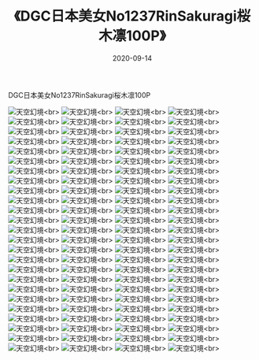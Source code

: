 ﻿---
layout: post
title: 《DGC日本美女No1237RinSakuragi桜木凛100P》
date: 2020-09-14
img: http://photo.orgx.cf/性感/2020/DGC日本美女No1237RinSakuragi桜木凛100P/000.jpg
tags: [美女,性感,泳衣]
---

DGC日本美女No1237RinSakuragi桜木凛100P



![天空幻境](http://photo.orgx.cf/性感/2020/DGC日本美女No1237RinSakuragi桜木凛100P/001.jpg''天空幻境'')<br>
![天空幻境](http://photo.orgx.cf/性感/2020/DGC日本美女No1237RinSakuragi桜木凛100P/002.jpg''天空幻境'')<br>
![天空幻境](http://photo.orgx.cf/性感/2020/DGC日本美女No1237RinSakuragi桜木凛100P/003.jpg''天空幻境'')<br>
![天空幻境](http://photo.orgx.cf/性感/2020/DGC日本美女No1237RinSakuragi桜木凛100P/004.jpg''天空幻境'')<br>
![天空幻境](http://photo.orgx.cf/性感/2020/DGC日本美女No1237RinSakuragi桜木凛100P/005.jpg''天空幻境'')<br>
![天空幻境](http://photo.orgx.cf/性感/2020/DGC日本美女No1237RinSakuragi桜木凛100P/006.jpg''天空幻境'')<br>
![天空幻境](http://photo.orgx.cf/性感/2020/DGC日本美女No1237RinSakuragi桜木凛100P/007.jpg''天空幻境'')<br>
![天空幻境](http://photo.orgx.cf/性感/2020/DGC日本美女No1237RinSakuragi桜木凛100P/008.jpg''天空幻境'')<br>
![天空幻境](http://photo.orgx.cf/性感/2020/DGC日本美女No1237RinSakuragi桜木凛100P/009.jpg''天空幻境'')<br>
![天空幻境](http://photo.orgx.cf/性感/2020/DGC日本美女No1237RinSakuragi桜木凛100P/010.jpg''天空幻境'')<br>
![天空幻境](http://photo.orgx.cf/性感/2020/DGC日本美女No1237RinSakuragi桜木凛100P/011.jpg''天空幻境'')<br>
![天空幻境](http://photo.orgx.cf/性感/2020/DGC日本美女No1237RinSakuragi桜木凛100P/012.jpg''天空幻境'')<br>
![天空幻境](http://photo.orgx.cf/性感/2020/DGC日本美女No1237RinSakuragi桜木凛100P/013.jpg''天空幻境'')<br>
![天空幻境](http://photo.orgx.cf/性感/2020/DGC日本美女No1237RinSakuragi桜木凛100P/014.jpg''天空幻境'')<br>
![天空幻境](http://photo.orgx.cf/性感/2020/DGC日本美女No1237RinSakuragi桜木凛100P/015.jpg''天空幻境'')<br>
![天空幻境](http://photo.orgx.cf/性感/2020/DGC日本美女No1237RinSakuragi桜木凛100P/016.jpg''天空幻境'')<br>
![天空幻境](http://photo.orgx.cf/性感/2020/DGC日本美女No1237RinSakuragi桜木凛100P/017.jpg''天空幻境'')<br>
![天空幻境](http://photo.orgx.cf/性感/2020/DGC日本美女No1237RinSakuragi桜木凛100P/018.jpg''天空幻境'')<br>
![天空幻境](http://photo.orgx.cf/性感/2020/DGC日本美女No1237RinSakuragi桜木凛100P/019.jpg''天空幻境'')<br>
![天空幻境](http://photo.orgx.cf/性感/2020/DGC日本美女No1237RinSakuragi桜木凛100P/020.jpg''天空幻境'')<br>
![天空幻境](http://photo.orgx.cf/性感/2020/DGC日本美女No1237RinSakuragi桜木凛100P/021.jpg''天空幻境'')<br>
![天空幻境](http://photo.orgx.cf/性感/2020/DGC日本美女No1237RinSakuragi桜木凛100P/022.jpg''天空幻境'')<br>
![天空幻境](http://photo.orgx.cf/性感/2020/DGC日本美女No1237RinSakuragi桜木凛100P/023.jpg''天空幻境'')<br>
![天空幻境](http://photo.orgx.cf/性感/2020/DGC日本美女No1237RinSakuragi桜木凛100P/024.jpg''天空幻境'')<br>
![天空幻境](http://photo.orgx.cf/性感/2020/DGC日本美女No1237RinSakuragi桜木凛100P/025.jpg''天空幻境'')<br>
![天空幻境](http://photo.orgx.cf/性感/2020/DGC日本美女No1237RinSakuragi桜木凛100P/026.jpg''天空幻境'')<br>
![天空幻境](http://photo.orgx.cf/性感/2020/DGC日本美女No1237RinSakuragi桜木凛100P/027.jpg''天空幻境'')<br>
![天空幻境](http://photo.orgx.cf/性感/2020/DGC日本美女No1237RinSakuragi桜木凛100P/028.jpg''天空幻境'')<br>
![天空幻境](http://photo.orgx.cf/性感/2020/DGC日本美女No1237RinSakuragi桜木凛100P/029.jpg''天空幻境'')<br>
![天空幻境](http://photo.orgx.cf/性感/2020/DGC日本美女No1237RinSakuragi桜木凛100P/030.jpg''天空幻境'')<br>
![天空幻境](http://photo.orgx.cf/性感/2020/DGC日本美女No1237RinSakuragi桜木凛100P/031.jpg''天空幻境'')<br>
![天空幻境](http://photo.orgx.cf/性感/2020/DGC日本美女No1237RinSakuragi桜木凛100P/032.jpg''天空幻境'')<br>
![天空幻境](http://photo.orgx.cf/性感/2020/DGC日本美女No1237RinSakuragi桜木凛100P/033.jpg''天空幻境'')<br>
![天空幻境](http://photo.orgx.cf/性感/2020/DGC日本美女No1237RinSakuragi桜木凛100P/034.jpg''天空幻境'')<br>
![天空幻境](http://photo.orgx.cf/性感/2020/DGC日本美女No1237RinSakuragi桜木凛100P/035.jpg''天空幻境'')<br>
![天空幻境](http://photo.orgx.cf/性感/2020/DGC日本美女No1237RinSakuragi桜木凛100P/036.jpg''天空幻境'')<br>
![天空幻境](http://photo.orgx.cf/性感/2020/DGC日本美女No1237RinSakuragi桜木凛100P/037.jpg''天空幻境'')<br>
![天空幻境](http://photo.orgx.cf/性感/2020/DGC日本美女No1237RinSakuragi桜木凛100P/038.jpg''天空幻境'')<br>
![天空幻境](http://photo.orgx.cf/性感/2020/DGC日本美女No1237RinSakuragi桜木凛100P/039.jpg''天空幻境'')<br>
![天空幻境](http://photo.orgx.cf/性感/2020/DGC日本美女No1237RinSakuragi桜木凛100P/040.jpg''天空幻境'')<br>
![天空幻境](http://photo.orgx.cf/性感/2020/DGC日本美女No1237RinSakuragi桜木凛100P/041.jpg''天空幻境'')<br>
![天空幻境](http://photo.orgx.cf/性感/2020/DGC日本美女No1237RinSakuragi桜木凛100P/042.jpg''天空幻境'')<br>
![天空幻境](http://photo.orgx.cf/性感/2020/DGC日本美女No1237RinSakuragi桜木凛100P/043.jpg''天空幻境'')<br>
![天空幻境](http://photo.orgx.cf/性感/2020/DGC日本美女No1237RinSakuragi桜木凛100P/044.jpg''天空幻境'')<br>
![天空幻境](http://photo.orgx.cf/性感/2020/DGC日本美女No1237RinSakuragi桜木凛100P/045.jpg''天空幻境'')<br>
![天空幻境](http://photo.orgx.cf/性感/2020/DGC日本美女No1237RinSakuragi桜木凛100P/046.jpg''天空幻境'')<br>
![天空幻境](http://photo.orgx.cf/性感/2020/DGC日本美女No1237RinSakuragi桜木凛100P/047.jpg''天空幻境'')<br>
![天空幻境](http://photo.orgx.cf/性感/2020/DGC日本美女No1237RinSakuragi桜木凛100P/048.jpg''天空幻境'')<br>
![天空幻境](http://photo.orgx.cf/性感/2020/DGC日本美女No1237RinSakuragi桜木凛100P/049.jpg''天空幻境'')<br>
![天空幻境](http://photo.orgx.cf/性感/2020/DGC日本美女No1237RinSakuragi桜木凛100P/050.jpg''天空幻境'')<br>
![天空幻境](http://photo.orgx.cf/性感/2020/DGC日本美女No1237RinSakuragi桜木凛100P/051.jpg''天空幻境'')<br>
![天空幻境](http://photo.orgx.cf/性感/2020/DGC日本美女No1237RinSakuragi桜木凛100P/052.jpg''天空幻境'')<br>
![天空幻境](http://photo.orgx.cf/性感/2020/DGC日本美女No1237RinSakuragi桜木凛100P/053.jpg''天空幻境'')<br>
![天空幻境](http://photo.orgx.cf/性感/2020/DGC日本美女No1237RinSakuragi桜木凛100P/054.jpg''天空幻境'')<br>
![天空幻境](http://photo.orgx.cf/性感/2020/DGC日本美女No1237RinSakuragi桜木凛100P/055.jpg''天空幻境'')<br>
![天空幻境](http://photo.orgx.cf/性感/2020/DGC日本美女No1237RinSakuragi桜木凛100P/056.jpg''天空幻境'')<br>
![天空幻境](http://photo.orgx.cf/性感/2020/DGC日本美女No1237RinSakuragi桜木凛100P/057.jpg''天空幻境'')<br>
![天空幻境](http://photo.orgx.cf/性感/2020/DGC日本美女No1237RinSakuragi桜木凛100P/058.jpg''天空幻境'')<br>
![天空幻境](http://photo.orgx.cf/性感/2020/DGC日本美女No1237RinSakuragi桜木凛100P/059.jpg''天空幻境'')<br>
![天空幻境](http://photo.orgx.cf/性感/2020/DGC日本美女No1237RinSakuragi桜木凛100P/060.jpg''天空幻境'')<br>
![天空幻境](http://photo.orgx.cf/性感/2020/DGC日本美女No1237RinSakuragi桜木凛100P/061.jpg''天空幻境'')<br>
![天空幻境](http://photo.orgx.cf/性感/2020/DGC日本美女No1237RinSakuragi桜木凛100P/062.jpg''天空幻境'')<br>
![天空幻境](http://photo.orgx.cf/性感/2020/DGC日本美女No1237RinSakuragi桜木凛100P/063.jpg''天空幻境'')<br>
![天空幻境](http://photo.orgx.cf/性感/2020/DGC日本美女No1237RinSakuragi桜木凛100P/064.jpg''天空幻境'')<br>
![天空幻境](http://photo.orgx.cf/性感/2020/DGC日本美女No1237RinSakuragi桜木凛100P/065.jpg''天空幻境'')<br>
![天空幻境](http://photo.orgx.cf/性感/2020/DGC日本美女No1237RinSakuragi桜木凛100P/066.jpg''天空幻境'')<br>
![天空幻境](http://photo.orgx.cf/性感/2020/DGC日本美女No1237RinSakuragi桜木凛100P/067.jpg''天空幻境'')<br>
![天空幻境](http://photo.orgx.cf/性感/2020/DGC日本美女No1237RinSakuragi桜木凛100P/068.jpg''天空幻境'')<br>
![天空幻境](http://photo.orgx.cf/性感/2020/DGC日本美女No1237RinSakuragi桜木凛100P/069.jpg''天空幻境'')<br>
![天空幻境](http://photo.orgx.cf/性感/2020/DGC日本美女No1237RinSakuragi桜木凛100P/070.jpg''天空幻境'')<br>
![天空幻境](http://photo.orgx.cf/性感/2020/DGC日本美女No1237RinSakuragi桜木凛100P/071.jpg''天空幻境'')<br>
![天空幻境](http://photo.orgx.cf/性感/2020/DGC日本美女No1237RinSakuragi桜木凛100P/072.jpg''天空幻境'')<br>
![天空幻境](http://photo.orgx.cf/性感/2020/DGC日本美女No1237RinSakuragi桜木凛100P/073.jpg''天空幻境'')<br>
![天空幻境](http://photo.orgx.cf/性感/2020/DGC日本美女No1237RinSakuragi桜木凛100P/074.jpg''天空幻境'')<br>
![天空幻境](http://photo.orgx.cf/性感/2020/DGC日本美女No1237RinSakuragi桜木凛100P/075.jpg''天空幻境'')<br>
![天空幻境](http://photo.orgx.cf/性感/2020/DGC日本美女No1237RinSakuragi桜木凛100P/076.jpg''天空幻境'')<br>
![天空幻境](http://photo.orgx.cf/性感/2020/DGC日本美女No1237RinSakuragi桜木凛100P/077.jpg''天空幻境'')<br>
![天空幻境](http://photo.orgx.cf/性感/2020/DGC日本美女No1237RinSakuragi桜木凛100P/078.jpg''天空幻境'')<br>
![天空幻境](http://photo.orgx.cf/性感/2020/DGC日本美女No1237RinSakuragi桜木凛100P/079.jpg''天空幻境'')<br>
![天空幻境](http://photo.orgx.cf/性感/2020/DGC日本美女No1237RinSakuragi桜木凛100P/080.jpg''天空幻境'')<br>
![天空幻境](http://photo.orgx.cf/性感/2020/DGC日本美女No1237RinSakuragi桜木凛100P/081.jpg''天空幻境'')<br>
![天空幻境](http://photo.orgx.cf/性感/2020/DGC日本美女No1237RinSakuragi桜木凛100P/082.jpg''天空幻境'')<br>
![天空幻境](http://photo.orgx.cf/性感/2020/DGC日本美女No1237RinSakuragi桜木凛100P/083.jpg''天空幻境'')<br>
![天空幻境](http://photo.orgx.cf/性感/2020/DGC日本美女No1237RinSakuragi桜木凛100P/084.jpg''天空幻境'')<br>
![天空幻境](http://photo.orgx.cf/性感/2020/DGC日本美女No1237RinSakuragi桜木凛100P/085.jpg''天空幻境'')<br>
![天空幻境](http://photo.orgx.cf/性感/2020/DGC日本美女No1237RinSakuragi桜木凛100P/086.jpg''天空幻境'')<br>
![天空幻境](http://photo.orgx.cf/性感/2020/DGC日本美女No1237RinSakuragi桜木凛100P/087.jpg''天空幻境'')<br>
![天空幻境](http://photo.orgx.cf/性感/2020/DGC日本美女No1237RinSakuragi桜木凛100P/088.jpg''天空幻境'')<br>
![天空幻境](http://photo.orgx.cf/性感/2020/DGC日本美女No1237RinSakuragi桜木凛100P/089.jpg''天空幻境'')<br>
![天空幻境](http://photo.orgx.cf/性感/2020/DGC日本美女No1237RinSakuragi桜木凛100P/090.jpg''天空幻境'')<br>
![天空幻境](http://photo.orgx.cf/性感/2020/DGC日本美女No1237RinSakuragi桜木凛100P/091.jpg''天空幻境'')<br>
![天空幻境](http://photo.orgx.cf/性感/2020/DGC日本美女No1237RinSakuragi桜木凛100P/092.jpg''天空幻境'')<br>
![天空幻境](http://photo.orgx.cf/性感/2020/DGC日本美女No1237RinSakuragi桜木凛100P/093.jpg''天空幻境'')<br>
![天空幻境](http://photo.orgx.cf/性感/2020/DGC日本美女No1237RinSakuragi桜木凛100P/094.jpg''天空幻境'')<br>
![天空幻境](http://photo.orgx.cf/性感/2020/DGC日本美女No1237RinSakuragi桜木凛100P/095.jpg''天空幻境'')<br>
![天空幻境](http://photo.orgx.cf/性感/2020/DGC日本美女No1237RinSakuragi桜木凛100P/096.jpg''天空幻境'')<br>
![天空幻境](http://photo.orgx.cf/性感/2020/DGC日本美女No1237RinSakuragi桜木凛100P/097.jpg''天空幻境'')<br>
![天空幻境](http://photo.orgx.cf/性感/2020/DGC日本美女No1237RinSakuragi桜木凛100P/098.jpg''天空幻境'')<br>
![天空幻境](http://photo.orgx.cf/性感/2020/DGC日本美女No1237RinSakuragi桜木凛100P/099.jpg''天空幻境'')<br>
![天空幻境](http://photo.orgx.cf/性感/2020/DGC日本美女No1237RinSakuragi桜木凛100P/100.jpg''天空幻境'')<br>